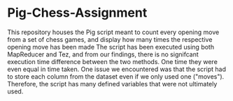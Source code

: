 # Pig-Chess-Assignment
This repository houses the Pig script meant to count every opening move from a set of chess games, and display how many times the respective opening move has been made
The script has been executed using both MapReducer and Tez, and from our findings, there is no signifcant execution time difference between the two methods. One time they were even equal in time taken.
One issue we encountered was that the script had to store each column from the dataset even if we only used one ("moves"). Therefore, the script has many defined variables that were not ultimately used.
